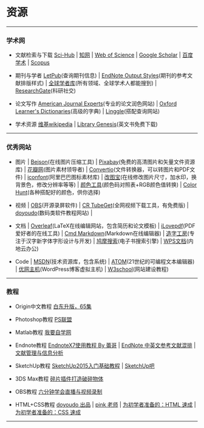 # 资源


---
### 学术网
- 文献检索与下载 [Sci-Hub](https://sci-hub.ren/) | [知网](https://www.cnki.net/) | [Web of Science](http://apps.webofknowledge.com/WOS_GeneralSearch_input.do;jsessionid=9404317F2F1CE61ADCDFBD9C33755920?product=WOS&search_mode=GeneralSearch&SID=C5FDHKc74RAMtViNRzg&preferencesSaved=) | [Google Scholar](https://scholar.google.com.hk/schhp?hl=zh-CN) | [百度学术](https://xueshu.baidu.com/) | [Scopus](https://www.scopus.com/search/form.uri?display=basic)

- 期刊与学者 [LetPub](http://www.letpub.com.cn/index.php?page=journalapp&view=search)(查询期刊信息) | [EndNote Output Styles](https://endnote.com/downloads/styles/)(期刊的参考文献排版样式) | [全球学者库](http://www.globalauthorid.com/)(所有领域、全球学术人都能搜到) | [ResearchGate](https://www.researchgate.net/)(科研社交)

- 论文写作 [American Journal Experts](https://www.aje.cn/)(专业的论文润色网站) | [Oxford Learner's Dictionaries](https://www.oxfordlearnersdictionaries.com/)(高级的字典) | [Linggle](https://linggle.com/)(搭配查询网站)

- 学术资源 [维基wikipedia](https://zh.wikipedia.org/wiki/Wikipedia:%E9%A6%96%E9%A1%B5) | [Library Genesis](https://libgen.rs/)(英文书免费下载)

---

### 优秀网站
- 图片 | [Bejson](http://www.bejson.com/ui/compress_img/)(在线图片压缩工具) | [Pixabay](https://pixabay.com/)(免费的高清图片和矢量文件资源库) | [花瓣网](https://huaban.com/)(图片素材领导者) | [Convertio](https://convertio.co/zh/)(文件转换器，可以转图片和PDF文件) | [iconfont](https://www.iconfont.cn/)(阿里巴巴图标素材库) | [改图宝](https://www.gaitubao.com/)(在线修改图片尺寸，加水印，换背景色，修改分辨率等等) | [颜色工具](https://www.sioe.cn/yingyong/yanse-rgb-16/)(颜色码对照表+RGB颜色值转换) | [Color Hunt](https://colorhunt.co/)(各种搭配好的颜色，供你选择)

- 视频 | [OBS](https://obsproject.com/)(开源录屏软件) | [CR TubeGet](https://www.cr-soft.net/crtubeget.html)(全网视频下载工具，有免费版) | [doyoudo](https://www.doyoudo.com/)(数码类软件教程网站) |

- 文档 | [Overleaf](https://www.overleaf.com/)(LaTeX在线编辑网站，包含简历和论文模板) | [iLovepdf](https://www.ilovepdf.com/zh-cn)(PDF爱好者的在线工具) | [Cmd Markdown](https://www.zybuluo.com/)(Markdown在线编辑器) | [造字工房](https://www.makefont.com/index.html)(专注于汉字新字体字形设计与开发) | [鸠摩搜索](https://www.jiumodiary.com/)(电子书搜索引擎) | [WPS文档](https://account.wps.cn/)(内地云办公)

- Code | [MSDN](https://msdn.itellyou.cn/)(技术资源库，包含系统) |  [ATOM](https://atom.io/)(21世纪的可编程文本编辑器) | [优网主机](https://youwebcloud.com/)(WordPress博客虚拟主机) | [W3school](https://www.w3school.com.cn/index.html)(网站建设教程)

---

### 教程

- Origin中文教程 [白东升版，65集](https://www.bilibili.com/video/BV1vs411t73Y?from=search&seid=1680700617233124403)

- Photoshop教程 [PS联盟](https://www.68ps.com/zt/CS5/)

- Matlab教程 [我要自学网](https://www.51zxw.net/list.aspx?cid=456)      

- Endnote教程 [EndnoteX7使用教程 By 蕾哥](https://www.bilibili.com/video/av3628721) | [EndNote 中英文参考文献混排](https://www.bilibili.com/video/av4431627) | [文献管理与信息分析](http://www.icourse163.org/course/USTC-9002)

- SketchUp教程 [SketchUp2015入门基础教程](https://www.bilibili.com/video/av6621014) | [SketchUp吧](https://www.sketchupbar.com/default.php)

- 3DS Max教程 [碎片插件打造破碎物体](https://www.3dxy.com/3dmax/87.html)

- OBS教程 [六分钟学会直播与视频录制](https://www.bilibili.com/video/BV1kW411K7HA?from=search&seid=15299539821595011713)

- HTML+CSS教程 [doyoudo 出品](https://www.bilibili.com/video/BV1gp411f7j6?from=search&seid=18413919397336935402) | [pink 老师](https://www.bilibili.com/video/BV14J4114768?from=search&seid=13886100079462865938) | [为初学者准备的：HTML 速成](https://www.bilibili.com/video/BV1vs411M7aT) | [为初学者准备的：CSS 速成](https://www.bilibili.com/video/BV1bW411R7hg)

---

